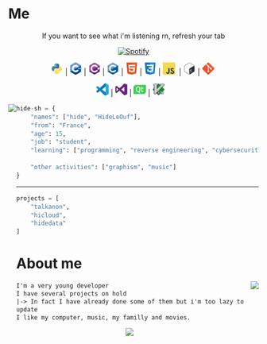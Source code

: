 # Me

<p align="center">If you want to see what i'm listening rn, refresh your tab</p>
<p align="center"> 
<a href="https://spotify-github-profile.vercel.app/api/view?uid=poturnt&redirect=true">
<img alt="Spotify" src="https://spotify-github-profile.vercel.app/api/view?uid=poturnt&cover_image=true&theme=novatorem&bar_color=58089b&bar_color_cover=true"/>
</a>
</p>
</p>

<p align="center"> 
  <code><img height="25" src="https://raw.githubusercontent.com/devicons/devicon/master/icons/python/python-original.svg"></code>&nbsp;|
  <code><img height="25" src="https://github.com/devicons/devicon/raw/master/icons/cplusplus/cplusplus-original.svg"></code>&nbsp;|
  <code><img height="25" src="https://github.com/devicons/devicon/raw/master/icons/csharp/csharp-original.svg"></code>&nbsp;|
  <code><img height="25" src="https://raw.githubusercontent.com/devicons/devicon/master/icons/c/c-original.svg"></code>&nbsp;|
  <code><img height="25" src="https://raw.githubusercontent.com/devicons/devicon/master/icons/html5/html5-original.svg"></code>&nbsp;|
  <code><img height="25" src="https://raw.githubusercontent.com/devicons/devicon/master/icons/css3/css3-original.svg"></code>&nbsp;|
  <code><img height="25" src="https://raw.githubusercontent.com/github/explore/80688e429a7d4ef2fca1e82350fe8e3517d3494d/topics/javascript/javascript.png"></code>&nbsp; | <code><img height="25" src="https://github.com/devicons/devicon/blob/master/icons/bash/bash-original.svg"></code>&nbsp;| <code><img height="25" src="https://raw.githubusercontent.com/devicons/devicon/master/icons/git/git-original.svg"></code>&nbsp;
</p>

<p align="center"> 
  <code><img height="25" src="https://github.com/devicons/devicon/raw/master/icons/vscode/vscode-original.svg"></code>&nbsp;|
  <code><img height="25" src="https://github.com/devicons/devicon/raw/master/icons/visualstudio/visualstudio-plain.svg"></code>&nbsp;|
  <code><img height="25" src="https://github.com/devicons/devicon/raw/master/icons/qt/qt-original.svg"></code>&nbsp;|
  <code><img height="25" src="https://github.com/devicons/devicon/raw/master/icons/vim/vim-original.svg"></code>&nbsp;
</code>&nbsp;
</p>

<img align="left" height="380" src="https://cdn.discordapp.com/attachments/944685696797507624/993926907882131557/tumblr_72d9b6fc30d4eb5f3a7cb99913bff8c2_0ba0164c_640.webp"/>

```py
hide-sh = {
    "names": ["hide", "HideLeOuf"],
    "from": "France",
    "age": 15,
    "job": "student",
    "learning": ["programming", "reverse engineering", "cybersecurity"],

    "other activities": ["graphism", "music"]
}
```
---
```py
projects = [
    "talkanon",
    "hicloud",
    "hidedata"
]
```


# About me

<img align="right" height="100" src="https://cdn.discordapp.com/attachments/944685696797507624/993927374204838038/d927ec2-1487c3ad-5d81-4898-b78e-ee98f0e369a8.png">

```text
I'm a very young developer
I have several projects on hold
|-> In fact I have already done some of them but i'm too lazy to update
I like my computer, music, my familly and movies.
```

<p align="center">
  <img src="https://capsule-render.vercel.app/api?type=waving&color=black&height=60&section=footer"/>
</p>
